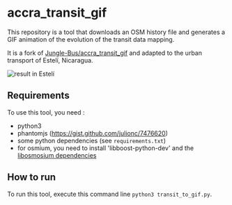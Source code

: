 # accra_transit_gif

This repository is a tool that downloads an OSM history file and generates a GIF animation of the evolution of the transit data mapping.

It is a fork of [Jungle-Bus/accra_transit_gif](https://github.com/Jungle-Bus/accra_transit_gif) and adapted to the urban transport of Estelí, Nicaragua.

![result in Estelí](result.gif)

## Requirements

To use this tool, you need :
* python3
* phantomjs (https://gist.github.com/julionc/7476620)
* some python dependencies (see `requirements.txt`)
* for osmium, you need to install 'libboost-python-dev' and the [libosmosium dependencies](http://osmcode.org/libosmium/manual.html#dependencies)

## How to run
To run this tool, execute this command line `python3 transit_to_gif.py`.
